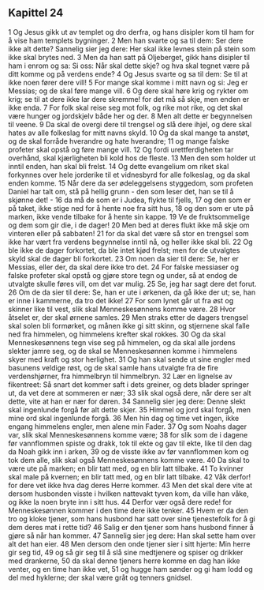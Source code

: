 ## Kapittel 24

1 Og Jesus gikk ut av templet og dro derfra, og hans disipler kom til ham for å vise ham templets bygninger.
2 Men han svarte og sa til dem: Ser dere ikke alt dette? Sannelig sier jeg dere: Her skal ikke levnes stein på stein som ikke skal brytes ned.
3 Men da han satt på Oljeberget, gikk hans disipler til ham i enrom og sa: Si oss: Når skal dette skje? og hva skal tegnet være på ditt komme og på verdens ende?
4 Og Jesus svarte og sa til dem: Se til at ikke noen fører dere vill!
5 For mange skal komme i mitt navn og si: Jeg er Messias; og de skal føre mange vill.
6 Og dere skal høre krig og rykter om krig; se til at dere ikke lar dere skremme! for det må så skje, men enden er ikke enda.
7 For folk skal reise seg mot folk, og rike mot rike, og det skal være hunger og jordskjelv både her og der.
8 Men alt dette er begynnelsen til veene.
9 Da skal de overgi dere til trengsel og slå dere ihjel, og dere skal hates av alle folkeslag for mitt navns skyld.
10 Og da skal mange ta anstøt, og de skal forråde hverandre og hate hverandre;
11 og mange falske profeter skal opstå og føre mange vill.
12 Og fordi urettferdigheten tar overhånd, skal kjærligheten bli kold hos de fleste.
13 Men den som holder ut inntil enden, han skal bli frelst.
14 Og dette evangelium om riket skal forkynnes over hele jorderike til et vidnesbyrd for alle folkeslag, og da skal enden komme.
15 Når dere da ser ødeleggelsens styggedom, som profeten Daniel har talt om, stå på hellig grunn - den som leser det, han se til å skjønne det! -
16 da må de som er i Judea, flykte til fjells,
17 og den som er på taket, ikke stige ned for å hente noe fra sitt hus,
18 og den som er ute på marken, ikke vende tilbake for å hente sin kappe.
19 Ve de fruktsommelige og dem som gir die, i de dager!
20 Men bed at deres flukt ikke må skje om vinteren eller på sabbaten!
21 for da skal det være så stor en trengsel som ikke har vært fra verdens begynnelse inntil nå, og heller ikke skal bli.
22 Og ble ikke de dager forkortet, da ble intet kjød frelst; men for de utvalgtes skyld skal de dager bli forkortet.
23 Om noen da sier til dere: Se, her er Messias, eller der, da skal dere ikke tro det.
24 For falske messiaser og falske profeter skal opstå og gjøre store tegn og under, så at endog de utvalgte skulle føres vill, om det var mulig.
25 Se, jeg har sagt dere det forut.
26 Om de da sier til dere: Se, han er ute i ørkenen, da gå ikke der ut; se, han er inne i kammerne, da tro det ikke!
27 For som lynet går ut fra øst og skinner like til vest, slik skal Menneskesønnens komme være.
28 Hvor åtselet er, der skal ørnene samles.
29 Men straks etter de dagers trengsel skal solen bli formørket, og månen ikke gi sitt skinn, og stjernene skal falle ned fra himmelen, og himmelens krefter skal rokkes.
30 Og da skal Menneskesønnens tegn vise seg på himmelen, og da skal alle jordens slekter jamre seg, og de skal se Menneskesønnen komme i himmelens skyer med kraft og stor herlighet.
31 Og han skal sende ut sine engler med basunens veldige røst, og de skal samle hans utvalgte fra de fire verdenshjørner, fra himmelbryn til himmelbryn.
32 Lær en lignelse av fikentreet: Så snart det kommer saft i dets greiner, og dets blader springer ut, da vet dere at sommeren er nær;
33 slik skal også dere, når dere ser alt dette, vite at han er nær for døren.
34 Sannelig sier jeg dere: Denne slekt skal ingenlunde forgå før alt dette skjer.
35 Himmel og jord skal forgå, men mine ord skal ingenlunde forgå.
36 Men hin dag og time vet ingen, ikke engang himmelens engler, men alene min Fader.
37 Og som Noahs dager var, slik skal Menneskesønnens komme være;
38 for slik som de i dagene før vannflommen spiste og drakk, tok til ekte og gav til ekte, like til den dag da Noah gikk inn i arken,
39 og de visste ikke av før vannflommen kom og tok dem alle, slik skal også Menneskesønnens komme være.
40 Da skal to være ute på marken; en blir tatt med, og en blir latt tilbake.
41 To kvinner skal male på kvernen; en blir tatt med, og en blir latt tilbake.
42 Våk derfor! for dere vet ikke hva dag deres Herre kommer.
43 Men det skal dere vite at dersom husbonden visste i hvilken nattevakt tyven kom, da ville han våke, og ikke la noen bryte inn i sitt hus.
44 Derfor vær også dere rede! for Menneskesønnen kommer i den time dere ikke tenker.
45 Hvem er da den tro og kloke tjener, som hans husbond har satt over sine tjenestefolk for å gi dem deres mat i rette tid?
46 Salig er den tjener som hans husbond finner å gjøre så når han kommer.
47 Sannelig sier jeg dere: Han skal sette ham over alt det han eier.
48 Men dersom den onde tjener sier i sitt hjerte: Min herre gir seg tid,
49 og så gir seg til å slå sine medtjenere og spiser og drikker med drankerne,
50 da skal denne tjeners herre komme en dag han ikke venter, og en time han ikke vet,
51 og hugge ham sønder og gi ham Iodd og del med hyklerne; der skal være gråt og tenners gnidsel.
